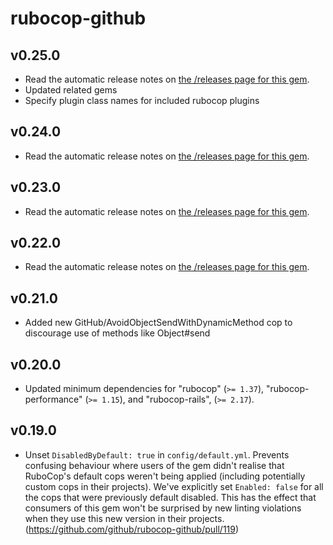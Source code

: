 # rubocop-github

## v0.25.0

- Read the automatic release notes on [the /releases page for this gem](https://github.com/github/rubocop-github/releases).
- Updated related gems
- Specify plugin class names for included rubocop plugins

## v0.24.0

- Read the automatic release notes on [the /releases page for this gem](https://github.com/github/rubocop-github/releases).

## v0.23.0

- Read the automatic release notes on [the /releases page for this gem](https://github.com/github/rubocop-github/releases).

## v0.22.0

- Read the automatic release notes on [the /releases page for this gem](https://github.com/github/rubocop-github/releases).

## v0.21.0

- Added new GitHub/AvoidObjectSendWithDynamicMethod cop to discourage use of methods like Object#send

## v0.20.0

- Updated minimum dependencies for "rubocop" (`>= 1.37`), "rubocop-performance" (`>= 1.15`), and "rubocop-rails", (`>= 2.17`).

## v0.19.0

- Unset `DisabledByDefault: true` in `config/default.yml`. Prevents confusing behaviour where users of the gem didn't realise that RuboCop's default cops weren't being applied (including potentially custom cops in their projects). We've explicitly set `Enabled: false` for all the cops that were previously default disabled. This has the effect that consumers of this gem won't be surprised by new linting violations when they use this new version in their projects. (https://github.com/github/rubocop-github/pull/119)
